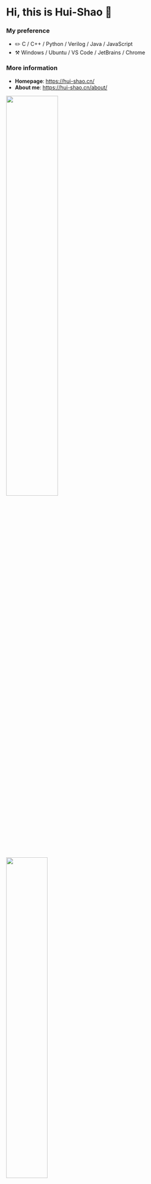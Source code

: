 # Hi, this is Hui-Shao :wave:

### My preference

- :pencil2: C / C++ / Python / Verilog / Java / JavaScript
- :hammer_and_pick: Windows / Ubuntu / VS Code / JetBrains / Chrome

### More information

- **Homepage**: <https://hui-shao.cn/>
- **About me**: <https://hui-shao.cn/about/>

<p align="left">
  <img width="52.5%" src="https://github-readme-stats-hui-shao.vercel.app/api?username=hui-shao&card_width=500&show_icons=true&count_private=true&include_all_commits=true&title_color=006df9&icon_color=f3437a&bg_color=32,ccffd8,9effe9,75eaff">
  <img width="47%" src="https://github-readme-stats-hui-shao.vercel.app/api/top-langs/?username=hui-shao&langs_count=6&layout=compact&card_width=374">
</p>

### Extra Pins
<p align="left">
  <a href="https://github.com/hui-shao/python-webspider"><img width="49.5%" src="https://github-readme-stats-hui-shao.vercel.app/api/pin?username=hui-shao&repo=python-webspider"></a>
  <a href="https://github.com/hui-shao/AlwaysOnNumLock"><img width="49.5%" src="https://github-readme-stats-hui-shao.vercel.app/api/pin?username=hui-shao&repo=AlwaysOnNumLock"></a>
  <a href="https://github.com/hui-shao/StartMenuButtonHider"><img width="49.5%" src="https://github-readme-stats-hui-shao.vercel.app/api/pin?username=hui-shao&repo=StartMenuButtonHider"></a>
  <a href="https://github.com/hui-shao/Xshell7_Xftp7_Mod"><img width="49.5%" src="https://github-readme-stats-hui-shao.vercel.app/api/pin?username=hui-shao&repo=Xshell7_Xftp7_Mod"></a>
</p>
